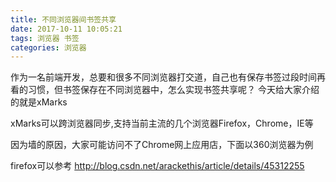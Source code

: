 ```yaml
---
title: 不同浏览器间书签共享
date: 2017-10-11 10:05:21
tags: 浏览器 书签
categories: 浏览器
---
```


作为一名前端开发，总要和很多不同浏览器打交道，自己也有保存书签过段时间再看的习惯，但书签保存在不同浏览器中，怎么实现书签共享呢？
今天给大家介绍的就是xMarks

<!--more-->

xMarks可以跨浏览器同步,支持当前主流的几个浏览器Firefox，Chrome，IE等

因为墙的原因，大家可能访问不了Chrome网上应用店，下面以360浏览器为例



firefox可以参考
http://blog.csdn.net/arackethis/article/details/45312255